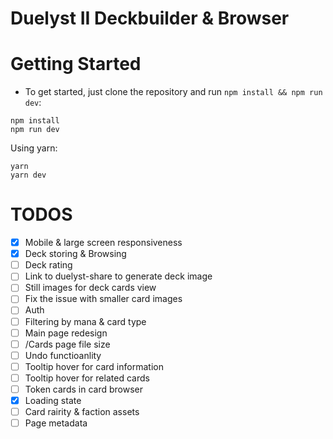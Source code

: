 # Duelyst II Deckbuilder & Browser

# Getting Started
- To get started, just clone the repository and run `npm install && npm run dev`:
```
npm install
npm run dev
```
Using yarn:
```
yarn
yarn dev
```

# TODOS

- [X] Mobile & large screen responsiveness
-	[X] Deck storing & Browsing
- [ ] Deck rating
- [ ] Link to duelyst-share to generate deck image
- [ ] Still images for deck cards view
- [ ]	Fix the issue with smaller card images
- [ ] Auth
- [ ] Filtering by mana & card type
- [ ] Main page redesign
- [ ] /Cards page file size
- [ ] Undo functioanlity
- [ ] Tooltip hover for card information
- [ ] Tooltip hover for related cards
- [ ] Token cards in card browser
- [X] Loading state
- [ ] Card rairity & faction assets
- [ ] Page metadata
